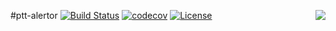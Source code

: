 #ptt-alertor
<img align="right" src="https://raw.githubusercontent.com/liam-lai/ptt-alertor/master/logo.jpg">
[![Build Status](https://travis-ci.org/liam-lai/ptt-alertor.svg?branch=master)](https://travis-ci.org/liam-lai/ptt-alertor)
[![codecov](https://codecov.io/gh/liam-lai/ptt-alertor/branch/master/graph/badge.svg)](https://codecov.io/gh/liam-lai/ptt-alertor)
[![License](https://img.shields.io/badge/License-Apache%202.0-blue.svg)](https://opensource.org/licenses/Apache-2.0)

